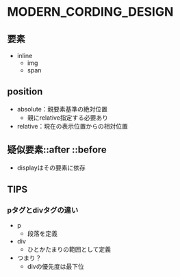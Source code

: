 # MODERN_CORDING_DESIGN
## 要素
- inline
  - img 
  - span

## position
- absolute：親要素基準の絶対位置
  - 親にrelative指定する必要あり
- relative：現在の表示位置からの相対位置

## 疑似要素::after ::before
- displayはその要素に依存

## TIPS
### pタグとdivタグの違い
  - p
    - 段落を定義
  - div 
    - ひとかたまりの範囲として定義
  - つまり？  
    - divの優先度は最下位
    
